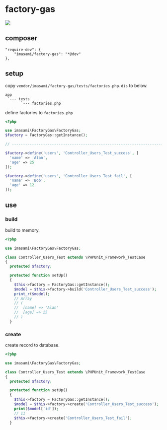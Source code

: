 # factory-gas

![](https://img.shields.io/badge/FuelPHP-1.8.*-blue.svg)

## composer

```
"require-dev": {
	"imasami/factory-gas": "*@dev"
},
```

## setup

copy `vendor/imasami/factory-gas/tests/factories.php.dis` to below.

```
app
 `--- tests
       `--- factories.php
```

define factories to `factories.php`

```php
<?php

use imasami\FactoryGas\FactoryGas;
$factory = FactoryGas::getInstance();

// ---------------------------------------------------------------------------

$factory->define('users', 'Controller_Users_Test_success', [
  'name' => 'Alan',
  'age' => 25
]);

$factory->define('users', 'Controller_Users_Test_fail', [
  'name' => 'Bob',
  'age' => 12
]);
```

## use

### build

build to memory.

```php
<?php

use imasami\FactoryGas\FactoryGas;

class Controller_Users_Test extends \PHPUnit_Framework_TestCase
{
  protected $factory;

  protected function setUp()
  {
    $this->factory = FactoryGas::getInstance();
    $model = $this->factory->build('Controller_Users_Test_success');
    print_r($model);
    // Array
    // (
    //  [name] => 'Alan'
    //  [age] => 25
    // )
  }
```

### create

create record to database.

```php
<?php

use imasami\FactoryGas\FactoryGas;

class Controller_Users_Test extends \PHPUnit_Framework_TestCase
{
  protected $factory;

  protected function setUp()
  {
    $this->factory = FactoryGas::getInstance();
    $model = $this->factory->create('Controller_Users_Test_success');
    print($model['id']);
    // 11
    $this->factory->create('Controller_Users_Test_fail');
  }
```


